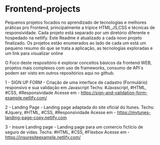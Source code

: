 # Frontend-projects
Pequenos projetos focados no aprendizado de tecnologias e melhores práticas pro Frontend, principalmente a tripice HTML,JS,CSS e técnicas de responsividade.
Cada projeto está separado por um diretório diferente e hospedado na netlify.
Este Readme é atualizado a cada novo projeto finalizado.
Os projetos estão enumerados ao lado de cada um está um pequeno resumo do que se trata a aplicação, as tecnologias exploradas e um link para visualizar online

O Foco deste respositório é explorar conceitos básicos da frontend WEB, projetos mais complexos com uso de frameworks, consumo de API´s podem ser visto em outros repositórios aqui no github.

1 - SIGN UP FORM - Criação de uma interface de cadastro (Formulário) responsivo e sua validação em Javascript
Techs: #Javascript, #HTML, #CSS, #Responsividade
Acesse em - https://sign-and-validation-form-example.netlify.com/


2 - Landing Page - Landing page adaptada do site oficial do Itunes.
Techs: #Jquery, #HTML, #CSS, #Responsividade
Acesse em - https://mytunes-landing-page-copy.netlify.com

3 - Insure Landing page - Landing page para um comercio fictício de seguro de vidas.
Techs: #HTML, #CSS, #Flexbox
Acesse em - https://insuresiteexample.netlify.com/